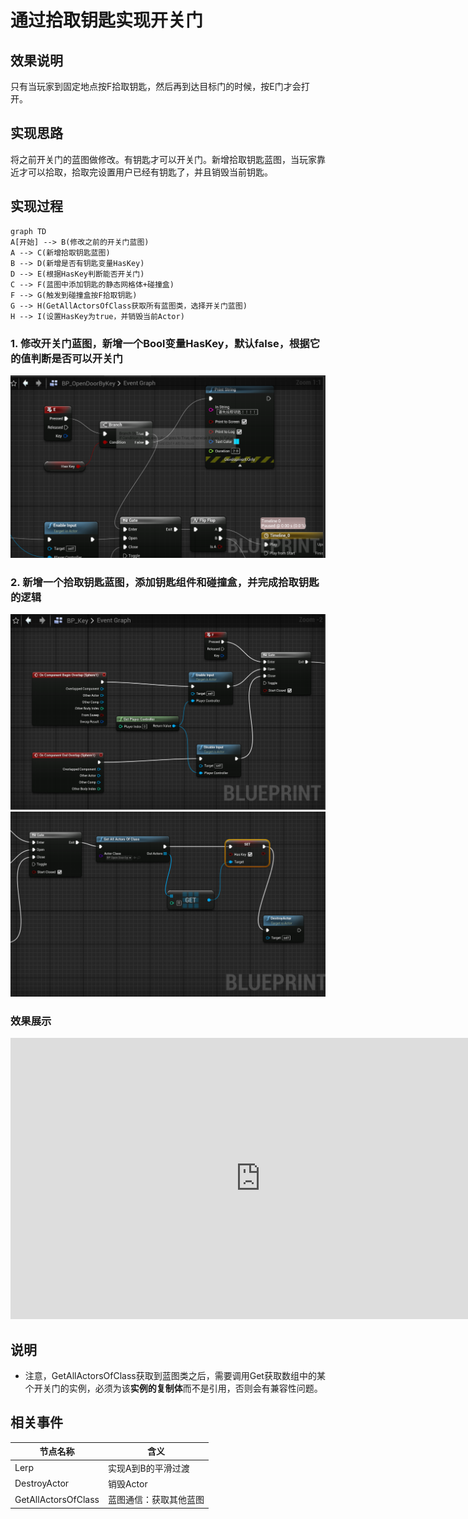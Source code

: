 # 通过拾取钥匙实现开关门

## 效果说明
只有当玩家到固定地点按F拾取钥匙，然后再到达目标门的时候，按E门才会打开。

## 实现思路
将之前开关门的蓝图做修改。有钥匙才可以开关门。新增拾取钥匙蓝图，当玩家靠近才可以拾取，拾取完设置用户已经有钥匙了，并且销毁当前钥匙。

## 实现过程
```mermaid
graph TD
A[开始] --> B(修改之前的开关门蓝图)
A --> C(新增拾取钥匙蓝图)
B --> D(新增是否有钥匙变量HasKey)
D --> E(根据HasKey判断能否开关门)
C --> F(蓝图中添加钥匙的静态网格体+碰撞盒)
F --> G(触发到碰撞盒按F拾取钥匙)
G --> H(GetAllActorsOfClass获取所有蓝图类，选择开关门蓝图)
H --> I(设置HasKey为true，并销毁当前Actor)

```
### 1. 修改开关门蓝图，新增一个Bool变量HasKey，默认false，根据它的值判断是否可以开关门
![图片](./image/openDoorByKey-1.png)

### 2. 新增一个拾取钥匙蓝图，添加钥匙组件和碰撞盒，并完成拾取钥匙的逻辑
![图片](./image/openDoorByKey-2.png)
![图片](./image/openDoorByKey-3.png)

### 效果展示
<iframe src="https://player.youku.com/embed/XNjQ3MDI2NjU0MA" scrolling="no" border="0" frameborder="no" width="800" height="450" framespacing="0" allowfullscreen="true"></iframe>

## 说明
- 注意，GetAllActorsOfClass获取到蓝图类之后，需要调用Get获取数组中的某个开关门的实例，必须为该**实例的复制体**而不是引用，否则会有兼容性问题。

## 相关事件
| 节点名称 | 含义 |
|-------------|---------------|
| Lerp  | 实现A到B的平滑过渡 |
| DestroyActor  | 销毁Actor |
| GetAllActorsOfClass  | 蓝图通信：获取其他蓝图 |